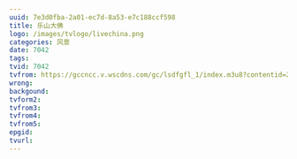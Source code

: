 ```yaml
---
uuid: 7e3d0fba-2a01-ec7d-8a53-e7c188ccf598
title: 乐山大佛
logo: /images/tvlogo/livechina.png
categories: 风景
date: 7042
tags:
tvid: 7042
tvfrom: https://gccncc.v.wscdns.com/gc/lsdfgfl_1/index.m3u8?contentid=2820180516001
wrong:
backgound:
tvform2:
tvfrom3:
tvfrom4:
tvfrom5:
epgid:
tvurl:
---
```

